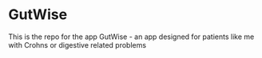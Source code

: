 # GutWise
This is the repo for the app GutWise - an app designed for patients like me with Crohns or digestive related problems 
